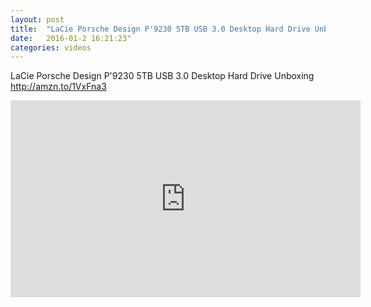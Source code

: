 ```yaml
---
layout: post
title:  "LaCie Porsche Design P'9230 5TB USB 3.0 Desktop Hard Drive Unboxing"
date:   2016-01-2 16:21:23"
categories: videos
---
```

LaCie Porsche Design P'9230 5TB USB 3.0 Desktop Hard Drive Unboxing
http://amzn.to/1VxFna3
<iframe width="560" height="315" src="https://www.youtube.com/embed/oVTony3fxYI" frameborder="0" allowfullscreen></iframe>